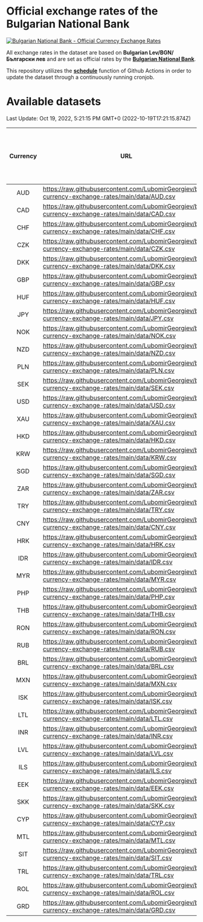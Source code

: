 # Official exchange rates of the Bulgarian National Bank

[![Bulgarian National Bank - Official Currency Exchange Rates](https://github.com/LubomirGeorgiev/bnb-currency-exchange-rates/actions/workflows/update-rates.yml/badge.svg?branch=main)](https://github.com/LubomirGeorgiev/bnb-currency-exchange-rates/actions/workflows/update-rates.yml)

All exchange rates in the dataset are based on **Bulgarian Lev/BGN/Български лев** and are set as official rates by the [**Bulgarian National Bank**](https://www.bnb.bg/Statistics/StExternalSector/StExchangeRates/StERForeignCurrencies/index.htm?toLang=_EN).

This repository utilizes the [**schedule**](https://docs.github.com/en/actions/reference/events-that-trigger-workflows) function of Github Actions in order to update the dataset through a continuously running cronjob.

# Available datasets

<!-- START LINKS (DO NOT EVER FU*ING DELETE THIS COMMENT FOR THE LOVE OF YOUR LIFE!!! IF YOU ARE CURIOS HOW IT WORKS, YOU CAN HAVE A LOOK AT ./src/updateReadme.ts) -->

Last Update: Oct 19, 2022, 5:21:15 PM GMT+0 (2022-10-19T17:21:15.874Z)

| Currency | URL                                                                                             | Number of records | Number of missing days that were filled in |
| :------: | ----------------------------------------------------------------------------------------------- | :---------------: | :----------------------------------------: |
|   AUD    | https://raw.githubusercontent.com/LubomirGeorgiev/bnb-currency-exchange-rates/main/data/AUD.csv |       8412        |                    2595                    |
|   CAD    | https://raw.githubusercontent.com/LubomirGeorgiev/bnb-currency-exchange-rates/main/data/CAD.csv |       8412        |                    2595                    |
|   CHF    | https://raw.githubusercontent.com/LubomirGeorgiev/bnb-currency-exchange-rates/main/data/CHF.csv |       8412        |                    2595                    |
|   CZK    | https://raw.githubusercontent.com/LubomirGeorgiev/bnb-currency-exchange-rates/main/data/CZK.csv |       8412        |                    2595                    |
|   DKK    | https://raw.githubusercontent.com/LubomirGeorgiev/bnb-currency-exchange-rates/main/data/DKK.csv |       8412        |                    2595                    |
|   GBP    | https://raw.githubusercontent.com/LubomirGeorgiev/bnb-currency-exchange-rates/main/data/GBP.csv |       8412        |                    2595                    |
|   HUF    | https://raw.githubusercontent.com/LubomirGeorgiev/bnb-currency-exchange-rates/main/data/HUF.csv |       8412        |                    2595                    |
|   JPY    | https://raw.githubusercontent.com/LubomirGeorgiev/bnb-currency-exchange-rates/main/data/JPY.csv |       8412        |                    2595                    |
|   NOK    | https://raw.githubusercontent.com/LubomirGeorgiev/bnb-currency-exchange-rates/main/data/NOK.csv |       8412        |                    2595                    |
|   NZD    | https://raw.githubusercontent.com/LubomirGeorgiev/bnb-currency-exchange-rates/main/data/NZD.csv |       8412        |                    2595                    |
|   PLN    | https://raw.githubusercontent.com/LubomirGeorgiev/bnb-currency-exchange-rates/main/data/PLN.csv |       8412        |                    2595                    |
|   SEK    | https://raw.githubusercontent.com/LubomirGeorgiev/bnb-currency-exchange-rates/main/data/SEK.csv |       8412        |                    2595                    |
|   USD    | https://raw.githubusercontent.com/LubomirGeorgiev/bnb-currency-exchange-rates/main/data/USD.csv |       8412        |                    2595                    |
|   XAU    | https://raw.githubusercontent.com/LubomirGeorgiev/bnb-currency-exchange-rates/main/data/XAU.csv |       8412        |                    2597                    |
|   HKD    | https://raw.githubusercontent.com/LubomirGeorgiev/bnb-currency-exchange-rates/main/data/HKD.csv |       8110        |                    2504                    |
|   KRW    | https://raw.githubusercontent.com/LubomirGeorgiev/bnb-currency-exchange-rates/main/data/KRW.csv |       8110        |                    2504                    |
|   SGD    | https://raw.githubusercontent.com/LubomirGeorgiev/bnb-currency-exchange-rates/main/data/SGD.csv |       8110        |                    2504                    |
|   ZAR    | https://raw.githubusercontent.com/LubomirGeorgiev/bnb-currency-exchange-rates/main/data/ZAR.csv |       8110        |                    2504                    |
|   TRY    | https://raw.githubusercontent.com/LubomirGeorgiev/bnb-currency-exchange-rates/main/data/TRY.csv |       6592        |                    2034                    |
|   CNY    | https://raw.githubusercontent.com/LubomirGeorgiev/bnb-currency-exchange-rates/main/data/CNY.csv |       6472        |                    1998                    |
|   HRK    | https://raw.githubusercontent.com/LubomirGeorgiev/bnb-currency-exchange-rates/main/data/HRK.csv |       6472        |                    1998                    |
|   IDR    | https://raw.githubusercontent.com/LubomirGeorgiev/bnb-currency-exchange-rates/main/data/IDR.csv |       6472        |                    1998                    |
|   MYR    | https://raw.githubusercontent.com/LubomirGeorgiev/bnb-currency-exchange-rates/main/data/MYR.csv |       6472        |                    1998                    |
|   PHP    | https://raw.githubusercontent.com/LubomirGeorgiev/bnb-currency-exchange-rates/main/data/PHP.csv |       6472        |                    1998                    |
|   THB    | https://raw.githubusercontent.com/LubomirGeorgiev/bnb-currency-exchange-rates/main/data/THB.csv |       6472        |                    1998                    |
|   RON    | https://raw.githubusercontent.com/LubomirGeorgiev/bnb-currency-exchange-rates/main/data/RON.csv |       6413        |                    1980                    |
|   RUB    | https://raw.githubusercontent.com/LubomirGeorgiev/bnb-currency-exchange-rates/main/data/RUB.csv |       6240        |                    1924                    |
|   BRL    | https://raw.githubusercontent.com/LubomirGeorgiev/bnb-currency-exchange-rates/main/data/BRL.csv |       5503        |                    1702                    |
|   MXN    | https://raw.githubusercontent.com/LubomirGeorgiev/bnb-currency-exchange-rates/main/data/MXN.csv |       5503        |                    1702                    |
|   ISK    | https://raw.githubusercontent.com/LubomirGeorgiev/bnb-currency-exchange-rates/main/data/ISK.csv |       5412        |                    1673                    |
|   LTL    | https://raw.githubusercontent.com/LubomirGeorgiev/bnb-currency-exchange-rates/main/data/LTL.csv |       5271        |                    1613                    |
|   INR    | https://raw.githubusercontent.com/LubomirGeorgiev/bnb-currency-exchange-rates/main/data/INR.csv |       5140        |                    1592                    |
|   LVL    | https://raw.githubusercontent.com/LubomirGeorgiev/bnb-currency-exchange-rates/main/data/LVL.csv |       4908        |                    1501                    |
|   ILS    | https://raw.githubusercontent.com/LubomirGeorgiev/bnb-currency-exchange-rates/main/data/ILS.csv |       4289        |                    1333                    |
|   EEK    | https://raw.githubusercontent.com/LubomirGeorgiev/bnb-currency-exchange-rates/main/data/EEK.csv |       4120        |                    1259                    |
|   SKK    | https://raw.githubusercontent.com/LubomirGeorgiev/bnb-currency-exchange-rates/main/data/SKK.csv |       2965        |                    907                     |
|   CYP    | https://raw.githubusercontent.com/LubomirGeorgiev/bnb-currency-exchange-rates/main/data/CYP.csv |       2905        |                    889                     |
|   MTL    | https://raw.githubusercontent.com/LubomirGeorgiev/bnb-currency-exchange-rates/main/data/MTL.csv |       2603        |                    798                     |
|   SIT    | https://raw.githubusercontent.com/LubomirGeorgiev/bnb-currency-exchange-rates/main/data/SIT.csv |       2545        |                    781                     |
|   TRL    | https://raw.githubusercontent.com/LubomirGeorgiev/bnb-currency-exchange-rates/main/data/TRL.csv |       1818        |                    559                     |
|   ROL    | https://raw.githubusercontent.com/LubomirGeorgiev/bnb-currency-exchange-rates/main/data/ROL.csv |       1697        |                    524                     |
|   GRD    | https://raw.githubusercontent.com/LubomirGeorgiev/bnb-currency-exchange-rates/main/data/GRD.csv |        361        |                    109                     |

<!-- END LINKS (DO NOT EVER FU*ING DELETE THIS COMMENT FOR THE LOVE OF YOUR LIFE!!! IF YOU ARE CURIOS HOW IT WORKS, YOU CAN HAVE A LOOK AT ./src/updateReadme.ts) -->
